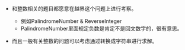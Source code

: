 

* 和整数相关的题目都愿意在越界这个问题上进行考察。
    * 例如PalindromeNumber & ReverseInteger
    * PalindromeNumber里面规定负数是肯定不是回文数字的，很有意思。

* 而且一般有关整数的问题可以考虑通过转换成字符串进行求解。
    